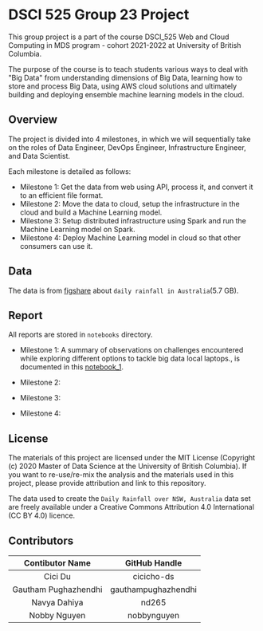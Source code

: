 # DSCI 525 Group 23 Project
This group project is a part of the course DSCI_525 Web and Cloud Computing in MDS program - cohort 2021-2022 at University of British Columbia. 

The purpose of the course is to teach students various ways to deal with "Big Data" from understanding dimensions of Big Data, learning how to store and process Big Data, using AWS cloud solutions and ultimately building and deploying ensemble machine learning models in the cloud.

## Overview
The project is divided into 4 milestones, in which we will sequentially take on the roles of Data Engineer, DevOps Engineer, Infrastructure Engineer, and Data Scientist. 

Each milestone is detailed as follows: 
- Milestone 1: Get the data from web using API, process it, and convert it to an efficient file format.
- Milestone 2: Move the data to cloud, setup the infrastructure in the cloud and build a Machine Learning model.
- Milestone 3: Setup distributed infrastructure using Spark and run the Machine Learning model on Spark.
- Milestone 4: Deploy Machine Learning model in cloud so that other consumers can use it.

## Data
The data is from [figshare](https://figshare.com/articles/dataset/Daily_rainfall_over_NSW_Australia/14096681) about `daily rainfall in Australia`(5.7 GB). 

## Report
All reports are stored in `notebooks` directory. 

- Milestone 1: A summary of observations on challenges encountered while exploring different options to tackle big data local laptops., is documented in this [notebook_1](https://github.com/UBC-MDS/dsci-525-group-23/blob/3ed57be059022a119dc940486ab6554c32ea4d26/notebooks/milestone_1.ipynb).

- Milestone 2: 

- Milestone 3: 

- Milestone 4: 

## License
The materials of this project are licensed under the MIT License (Copyright (c) 2020 Master of Data Science at the University of British Columbia). If you want to re-use/re-mix the analysis and the materials used in this project, please provide attribution and link to this repository.

The data used to create the `Daily Rainfall over NSW, Australia` data set are freely available under a Creative Commons Attribution 4.0 International (CC BY 4.0) licence.
## Contributors
| Contibutor Name | GitHub Handle | 
|:---------------:|:----------------:|
| Cici Du    |     cicicho-ds             |           
| Gautham Pughazhendhi   |      gauthampughazhendhi            |     
| Navya Dahiya   |    nd265              |     
| Nobby Nguyen    |   nobbynguyen               |     
